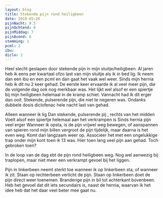 ```yaml
---
layout: blog
title: Stekende pijn rond heiligbeen
date: 2019-05-26
pijnNacht: 9.5
pijnOchtend: 9
pijnMiddag: 7
pijnAvond: 6
stemming: 1
pcml: 2
ibu: 
diclo: 2
---
```


Heel slecht geslapen door stekende pijn in mijn stuitje/heiligbeen. Al jaren heb ik eens per kwartaal ofzo last van mijn stuitje als ik in bed lig. Ik neem dan een ibu en een pcml en dan gaat het vaak wel weer. Sinds mijn hernia heb ik dit nu 2 keer gehad. De eerste keer ervaarde ik al veel meer pijn, die de volgende dag ook nog merkbaar was. Het lijkt wel alsof er een spiertje bij mijn heiligbeen helemaal in de kramp schiet. Vannacht had ik dit erger dan ooit. Stekende, pulserende pijn, die niet te negeren was. Ondanks dubbele dosis diclofenac hele nacht last van gehad.Alleen wanneer ik lig
Dan stekende, pulserende pij , rechts van het midden
Voelt alsof een spiertje helemaal aan het verkrampen isSinds hernia pijn veel erger
Wanneer ik opsta, is de pijn vrijwel wegbewegen, of aanspannen van spieren rond mijn billen vergroot de pijn tijdelijk, maar daarna is het even weg. Komt dan langzaam weer op.Associeer het met een ongelukkige trap onder mijn kont toen ik 13 was. Hier toen lang veel pijn aan gehad. Toch gebroken toen?In de loop van de dag ebt de pijn rond heiligbeen weg. Nog wel aanwezig bij traplopen, maar niet meer een verkrampt gevoel bij het liggen. 
Pijn in linkerbeen neemt sterkt toe wanneer ik op linkerbeen sta, of wanneer ik zit. Staan op rechterbeen verlicht de pijn. Staan op linkerbeen doet de pijn direct weer toenemen. Branderige pijn in bil tot achterkant bovenbeen. Heb het gevoel dat dit iets secundairs is, naast de hernia, waarvan ik het idee heb dat het daar veel beter mee gaat nu.

